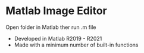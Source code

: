 # Matlab Image Editor

Open folder in Matlab ther run .m file

- Developed in Matlab R2019 - R2021
- Made with a minimum number of built-in functions
